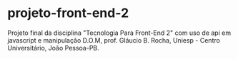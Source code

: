 # projeto-front-end-2
Projeto final da disciplina "Tecnologia Para Front-End 2"  com uso de api em javascript e manipulação D.O.M, prof. Gláucio B. Rocha, Uniesp - Centro Universitário, João Pessoa-PB.
